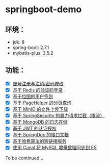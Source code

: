 # springboot-demo

## 环境：

- jdk: 8
- spring-boot: 2.7.1
- mybatis-plus: 3.5.2

## 功能：

- [x] [账号注册与注销/密码修改](./docs/account.md)
- [x] [基于 Redis 的验证码登录](./docs/captcha.md)
- [x] [基于位图的用户签到](./docs/checkin.md)
- [x] [基于 PageHelper 的分页查询](./docs/pagehelper.md)
- [x] [基于 MinIO 的文件上传下载](./docs/minio.md)
- [x] [基于 SpringSecurity 的暴力请求拦截（限流）](./docs/limiting.md)
- [x] [基于 MongoDB 的日志存储](./docs/mongodb.md)
- [x] [基于 JWT 的认证授权](./docs/jwt.md)
- [x] [基于 SpringDoc 的接口文档](./docs/springdoc.md)
- [x] [基于哈希算法的短链接服务](./docs/shortenURL.md)
- [x] [使用 Canal 将 MySQL 增量数据同步到 ES](./docs/canal-to-es.md)

To be continued...